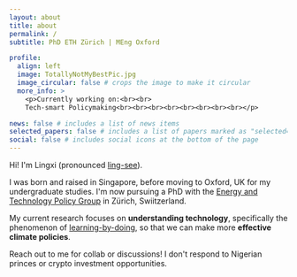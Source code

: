 ```yaml
---
layout: about
title: about
permalink: /
subtitle: PhD ETH Zürich | MEng Oxford

profile:
  align: left
  image: TotallyNotMyBestPic.jpg
  image_circular: false # crops the image to make it circular
  more_info: > 
    <p>Currently working on:<br><br>
    Tech-smart Policymaking<br><br><br><br><br><br><br><br></p>

news: false # includes a list of news items
selected_papers: false # includes a list of papers marked as "selected={true}"
social: false # includes social icons at the bottom of the page
---
```

Hi! I'm Lingxi (pronounced <u>ling-see</u>). 

I was born and raised in Singapore, before moving to Oxford, UK for my undergraduate studies. I'm now pursuing a PhD with the [Energy and Technology Policy Group](https://epg.ethz.ch/) in Zürich, Swiitzerland.

My current research focuses on __understanding technology__, specifically the phenomenon of [learning-by-doing](https://ourworldindata.org/learning-curve), so that we can make more __effective climate policies__. 

Reach out to me for collab or discussions! I don't respond to Nigerian princes or crypto investment opportunities.


